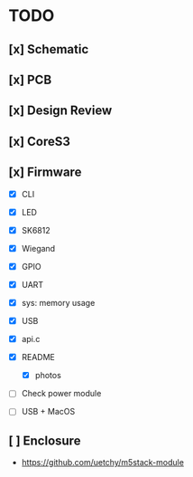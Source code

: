 # TODO

## [x] Schematic
## [x] PCB
## [x] Design Review
## [x] CoreS3
## [x] Firmware
   - [x] CLI
   - [x] LED
   - [x] SK6812
   - [x] Wiegand 
   - [x] GPIO
   - [x] UART
   - [x] sys: memory usage
   - [x] USB
   - [x] api.c

- [x] README 
   - [x] photos

- [ ] Check power module

- [ ] USB + MacOS


## [ ] Enclosure
   - https://github.com/uetchy/m5stack-module
